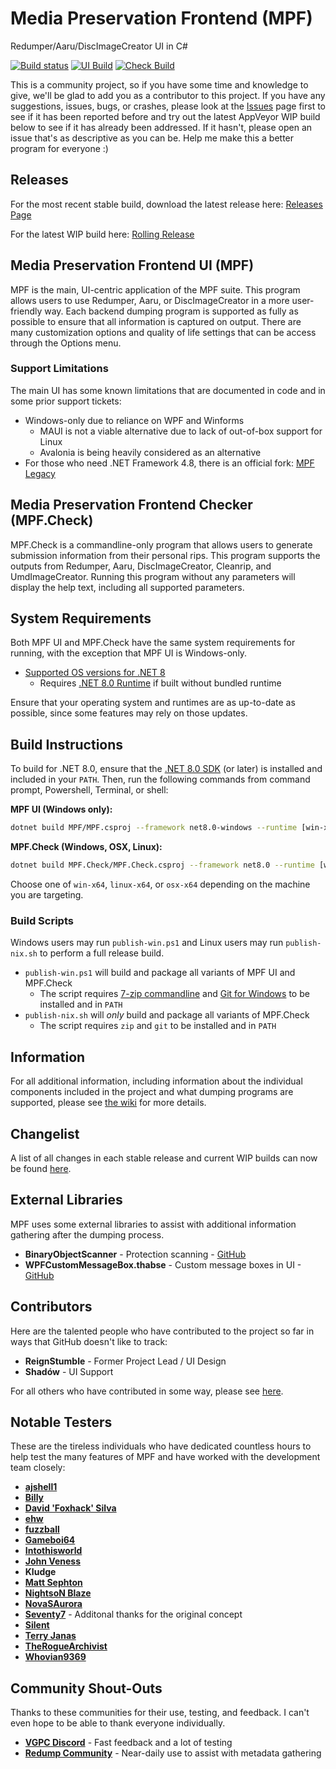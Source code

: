 # Media Preservation Frontend (MPF)

Redumper/Aaru/DiscImageCreator UI in C#

[![Build status](https://ci.appveyor.com/api/projects/status/3ldav3v0c373jeqa?svg=true)](https://ci.appveyor.com/project/mnadareski/MPF/build/artifacts)
[![UI Build](https://github.com/SabreTools/MPF/actions/workflows/build_ui.yml/badge.svg)](https://github.com/SabreTools/MPF/actions/workflows/build_ui.yml)
[![Check Build](https://github.com/SabreTools/MPF/actions/workflows/build_check.yml/badge.svg)](https://github.com/SabreTools/MPF/actions/workflows/build_check.yml)

This is a community project, so if you have some time and knowledge to give, we'll be glad to add you as a contributor to this project. If you have any suggestions, issues, bugs, or crashes, please look at the [Issues](https://github.com/SabreTools/MPF/issues) page first to see if it has been reported before and try out the latest AppVeyor WIP build below to see if it has already been addressed. If it hasn't, please open an issue that's as descriptive as you can be. Help me make this a better program for everyone :)

## Releases

For the most recent stable build, download the latest release here: [Releases Page](https://github.com/SabreTools/MPF/releases)

For the latest WIP build here: [Rolling Release](https://github.com/SabreTools/MPF/releases/tag/rolling)

## Media Preservation Frontend UI (MPF)

MPF is the main, UI-centric application of the MPF suite. This program allows users to use Redumper, Aaru, or DiscImageCreator in a more user-friendly way. Each backend dumping program is supported as fully as possible to ensure that all information is captured on output. There are many customization options and quality of life settings that can be access through the Options menu.

### Support Limitations

The main UI has some known limitations that are documented in code and in some prior support tickets:

- Windows-only due to reliance on WPF and Winforms
  - MAUI is not a viable alternative due to lack of out-of-box support for Linux
  - Avalonia is being heavily considered as an alternative
- For those who need .NET Framework 4.8, there is an official fork: [MPF Legacy](https://github.com/Deterous/MPF-Legacy)

## Media Preservation Frontend Checker (MPF.Check)

MPF.Check is a commandline-only program that allows users to generate submission information from their personal rips. This program supports the outputs from Redumper, Aaru, DiscImageCreator, Cleanrip, and UmdImageCreator. Running this program without any parameters will display the help text, including all supported parameters.

## System Requirements

Both MPF UI and MPF.Check have the same system requirements for running, with the exception that MPF UI is Windows-only.

- [Supported OS versions for .NET 8](https://github.com/dotnet/core/blob/main/release-notes/8.0/supported-os.md)
  - Requires [.NET 8.0 Runtime](https://dotnet.microsoft.com/en-us/download/dotnet/8.0) if built without bundled runtime

Ensure that your operating system and runtimes are as up-to-date as possible, since some features may rely on those updates.

## Build Instructions

To build for .NET 8.0, ensure that the [.NET 8.0 SDK](https://dotnet.microsoft.com/en-us/download/dotnet/8.0) (or later) is installed and included in your `PATH`. Then, run the following commands from command prompt, Powershell, Terminal, or shell:

**MPF UI (Windows only):**

```bash
dotnet build MPF/MPF.csproj --framework net8.0-windows --runtime [win-x86|win-x64]
```

**MPF.Check (Windows, OSX, Linux):**

```bash
dotnet build MPF.Check/MPF.Check.csproj --framework net8.0 --runtime [win-x86|win-x64|linux-x64|osx-x64]
```

Choose one of `win-x64`, `linux-x64`, or `osx-x64` depending on the machine you are targeting.

### Build Scripts

Windows users may run `publish-win.ps1` and Linux users may run `publish-nix.sh` to perform a full release build.

- `publish-win.ps1` will build and package all variants of MPF UI and MPF.Check
  - The script requires [7-zip commandline](https://www.7-zip.org/download.html) and [Git for Windows](https://git-scm.com/downloads) to be installed and in `PATH`
- `publish-nix.sh` will _only_ build and package all variants of MPF.Check
  - The script requires `zip` and `git` to be installed and in `PATH`

## Information

For all additional information, including information about the individual components included in the project and what dumping programs are supported, please see [the wiki](https://github.com/SabreTools/MPF/wiki) for more details.

## Changelist

A list of all changes in each stable release and current WIP builds can now be found [here](https://github.com/SabreTools/MPF/blob/master/CHANGELIST.md).

## External Libraries

MPF uses some external libraries to assist with additional information gathering after the dumping process.

- **BinaryObjectScanner** - Protection scanning - [GitHub](https://github.com/SabreTools/BinaryObjectScanner)
- **WPFCustomMessageBox.thabse** - Custom message boxes in UI - [GitHub](https://github.com/thabse/WPFCustomMessageBox)

## Contributors

Here are the talented people who have contributed to the project so far in ways that GitHub doesn't like to track:

- **ReignStumble** - Former Project Lead / UI Design
- **Shadów** - UI Support

For all others who have contributed in some way, please see [here](https://github.com/SabreTools/MPF/graphs/contributors).

## Notable Testers

These are the tireless individuals who have dedicated countless hours to help test the many features of MPF and have worked with the development team closely:

- [**ajshell1**](https://github.com/ajshell1)
- [**Billy**](https://github.com/InternalLoss)
- [**David 'Foxhack' Silva**](https://github.com/FoxhackDN)
- [**ehw**](https://github.com/ehw)
- [**fuzzball**](https://github.com/fuzz6001)
- [**Gameboi64**](https://github.com/gameboi64)
- [**Intothisworld**](https://github.com/Intothisworld)
- [**John Veness**](https://github.com/JohnVeness)
- **Kludge**
- [**Matt Sephton**](https://github.com/gingerbeardman)
- [**NightsoN Blaze**](https://github.com/nightson)
- [**NovaSAurora**](https://github.com/NovaSAurora)
- [**Seventy7**](https://github.com/7Seventy7) - Additonal thanks for the original concept
- [**Silent**](https://github.com/CookiePLMonster)
- [**Terry Janas**](https://github.com/tjanas)
- [**TheRogueArchivist**](https://github.com/TheRogueArchivist)
- [**Whovian9369**](https://github.com/Whovian9369)

## Community Shout-Outs

Thanks to these communities for their use, testing, and feedback. I can't even hope to be able to thank everyone individually.

- [**VGPC Discord**](https://discord.gg/AHTfxQV) - Fast feedback and a lot of testing
- [**Redump Community**](http://redump.org/) - Near-daily use to assist with metadata gathering
